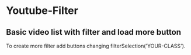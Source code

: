 # Youtube-Filter
Basic video list with filter and load more button
-

To create more filter add buttons changing filterSelection('YOUR-CLASS').

